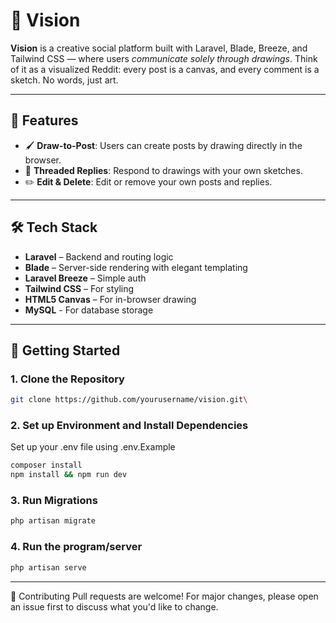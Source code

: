 # 🎨 Vision

**Vision** is a creative social platform built with Laravel, Blade, Breeze, and Tailwind CSS — where users *communicate solely through drawings*. Think of it as a visualized Reddit: every post is a canvas, and every comment is a sketch. No words, just art.

---

## 🌟 Features

- 🖌️ **Draw-to-Post**: Users can create posts by drawing directly in the browser.
- 🔁 **Threaded Replies**: Respond to drawings with your own sketches.
- ✏️ **Edit & Delete**: Edit or remove your own posts and replies.

---

## 🛠️ Tech Stack

- **Laravel** – Backend and routing logic
- **Blade** – Server-side rendering with elegant templating
- **Laravel Breeze** – Simple auth
- **Tailwind CSS** – For styling
- **HTML5 Canvas** – For in-browser drawing
- **MySQL** - For database storage

---

## 🚀 Getting Started

### 1. Clone the Repository

```bash
git clone https://github.com/yourusername/vision.git\
```
### 2. Set up Environment and Install Dependencies 
Set up your .env file using .env.Example
```bash
composer install
npm install && npm run dev
```
### 3. Run Migrations
```bash
php artisan migrate
```
### 4. Run the program/server
```bash
php artisan serve
```

---

🤝 Contributing
Pull requests are welcome! For major changes, please open an issue first to discuss what you'd like to change.
